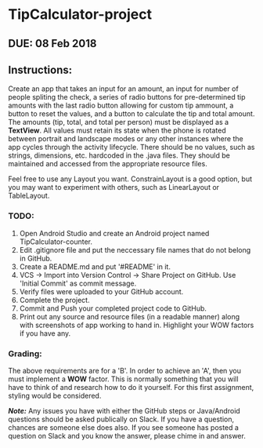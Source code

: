 # TipCalculator-project

## DUE: 08 Feb 2018

## Instructions:

Create an app that takes an input for an amount, an input for number of people spliting the check, a series of radio buttons for pre-determined tip amounts with the last radio button allowing for custom tip ammount, a button to reset the values, and a button to calculate the tip and total amount. The amounts (tip, total, and total per person) must be displayed as a **TextView**. All values must retain its state when the phone is rotated between portrait and landscape modes or any other instances where the app cycles through the activity lifecycle. There should be no values, such as strings, dimensions, etc. hardcoded in the .java files. They should be maintained and accessed from the appropriate resource files.

Feel free to use any Layout you want. ConstrainLayout is a good option, but you may want to experiment with others, such as LinearLayout or TableLayout.

### TODO:
1. Open Android Studio and create an Android project named TipCalculator-counter.
2. Edit .gitignore file and put the neccessary file names that do not belong in GitHub.
3. Create a README.md and put '\#README' in it.
4. VCS -> Import into Version Control -> Share Project on GitHub. Use 'Initial Commit' as commit message.
5. Verify files were uploaded to your GitHub account.
6. Complete the project.
7. Commit and Push your completed project code to GitHub.
8. Print out any source and resource files (in a readable manner) along with screenshots of app working to hand in. Highlight your WOW factors if you have any.
 
 
 ### Grading:
 
 The above requirements are for a 'B'. In order to achieve an 'A', then you must implement a **WOW** factor. This is normally something that you will have to think of and research how to do it yourself. For this first assignment, styling would be considered. 
 
 ***Note:*** Any issues you have with either the GitHub steps or Java/Android questions should be asked publically on Slack. If you have a question, chances are someone else does also. If you see someone has posted a question on Slack and you know the answer, please chime in and answer.
